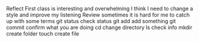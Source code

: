 Reflect
First class is interesting and overwhelming
I think I need to change a style and improve my listening
Review
sometimes it is hard for me to catch up with some terms
git status check status
git add add something
git commit confirm what you are doing
cd change directory
ls check info
mkdir create folder
touch create file
